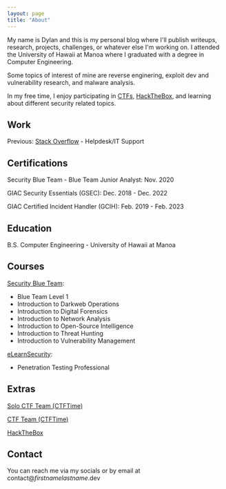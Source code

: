 ```yaml
---
layout: page
title: "About"
---
```


My name is Dylan and this is my personal blog where I'll publish writeups, research, projects, challenges, or whatever else I'm working on.  I attended the University of Hawaii at Manoa where I graduated with a degree in Computer Engineering.

Some topics of interest of mine are reverse enginering, exploit dev and vulnerability research, and malware analysis. 

In my free time, I enjoy participating in [CTFs](https://ctfd.io/whats-a-ctf/), [HackTheBox](https://www.hackthebox.eu/), and learning about different security related topics.

## Work

Previous: [Stack Overflow](https://stackoverflow.com/) - Helpdesk/IT Support

## Certifications

Security Blue Team - Blue Team Junior Analyst: Nov. 2020

GIAC Security Essentials (GSEC): Dec. 2018 - Dec. 2022

GIAC Certified Incident Handler (GCIH): Feb. 2019 - Feb. 2023

## Education

B.S. Computer Engineering - University of Hawaii at Manoa

## Courses

[Security Blue Team](https://securityblue.team/):

- Blue Team Level 1
- Introduction to Darkweb Operations
- Introduction to Digital Forensics
- Introduction to Network Analysis
- Introduction to Open-Source Intelligence
- Introduction to Threat Hunting
- Introduction to Vulnerability Management

[eLearnSecurity](https://www.elearnsecurity.com/):

- Penetration Testing Professional

## Extras

[Solo CTF Team (CTFTime)](https://ctftime.org/team/62698)

[CTF Team (CTFTime)](https://ctftime.org/team/106764)

[HackTheBox](https://www.hackthebox.eu/profile/35547)

## Contact

You can reach me via my socials or by email at contact@_firstnamelastname_.dev
